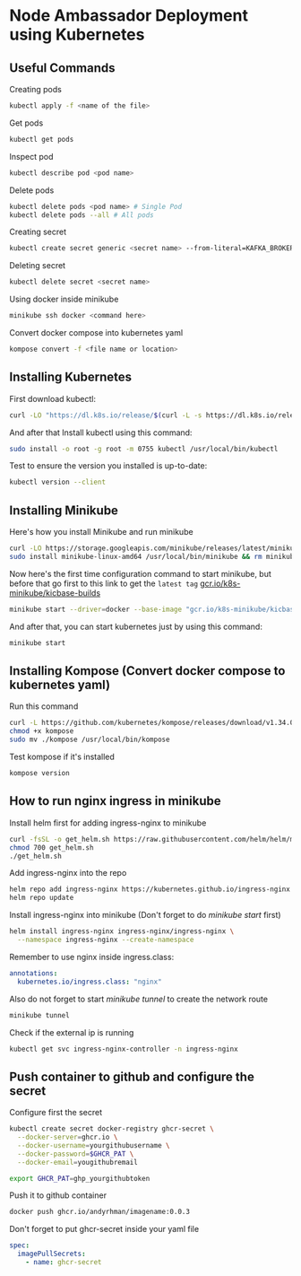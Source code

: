 # Node Ambassador Deployment using Kubernetes

## Useful Commands

Creating pods

```bash
kubectl apply -f <name of the file>
```

Get pods

```bash
kubectl get pods
```

Inspect pod

```bash
kubectl describe pod <pod name>
```

Delete pods

```bash
kubectl delete pods <pod name> # Single Pod
kubectl delete pods --all # All pods 
```

Creating secret

```bash
kubectl create secret generic <secret name> --from-literal=KAFKA_BROKERS=test444:90921 --from-literal=KAFKA_USERNAME=test123 --from-literal=KAFKA_PASSWORD=44444
```

Deleting secret

```bash
kubectl delete secret <secret name>
```

Using docker inside minikube

```bash
minikube ssh docker <command here>
```

Convert docker compose into kubernetes yaml

```bash
kompose convert -f <file name or location>
```

## Installing Kubernetes

First download kubectl:

```bash
curl -LO "https://dl.k8s.io/release/$(curl -L -s https://dl.k8s.io/release/stable.txt)/bin/linux/amd64/kubectl"
```

And after that Install kubectl using this command:

```bash
sudo install -o root -g root -m 0755 kubectl /usr/local/bin/kubectl
```

Test to ensure the version you installed is up-to-date:

```bash
kubectl version --client
```

## Installing Minikube

Here's how you install Minikube and run minikube

```bash
curl -LO https://storage.googleapis.com/minikube/releases/latest/minikube-linux-amd64
sudo install minikube-linux-amd64 /usr/local/bin/minikube && rm minikube-linux-amd64
```

Now here's the first time configuration command to start minikube, but before that go first to this link to get the `latest tag`
[gcr.io/k8s-minikube/kicbase-builds](Kicbase)

```bash
minikube start --driver=docker --base-image "gcr.io/k8s-minikube/kicbase-builds:<copy here the tag>"
```

And after that, you can start kubernetes just by using this command:

```bash
minikube start
```

## Installing Kompose (Convert docker compose to kubernetes yaml)

Run this command

```bash
curl -L https://github.com/kubernetes/kompose/releases/download/v1.34.0/kompose-linux-amd64 -o kompose
chmod +x kompose
sudo mv ./kompose /usr/local/bin/kompose
```

Test kompose if it's installed

```bash
kompose version
```

## How to run nginx ingress in minikube

Install helm first for adding ingress-nginx to minikube

```bash
curl -fsSL -o get_helm.sh https://raw.githubusercontent.com/helm/helm/main/scripts/get-helm-3
chmod 700 get_helm.sh
./get_helm.sh
```

Add ingress-nginx into the repo

```bash
helm repo add ingress-nginx https://kubernetes.github.io/ingress-nginx
helm repo update
```

Install ingress-nginx into minikube (Don't forget to do *minikube start* first)

```bash
helm install ingress-nginx ingress-nginx/ingress-nginx \
  --namespace ingress-nginx --create-namespace
```

Remember to use nginx inside ingress.class:

```yaml
annotations:
  kubernetes.io/ingress.class: "nginx"
```

Also do not forget to start *minikube tunnel* to create the network route

```bash
minikube tunnel
```

Check if the external ip is running

```bash
kubectl get svc ingress-nginx-controller -n ingress-nginx
```

## Push container to github and configure the secret

Configure first the secret

```bash
kubectl create secret docker-registry ghcr-secret \
  --docker-server=ghcr.io \
  --docker-username=yourgithubusername \
  --docker-password=$GHCR_PAT \
  --docker-email=yougithubremail

export GHCR_PAT=ghp_yourgithubtoken
```

Push it to github container

```bash
docker push ghcr.io/andyrhman/imagename:0.0.3
```

Don't forget to put ghcr-secret inside your yaml file

```yaml
spec:
  imagePullSecrets:
    - name: ghcr-secret
```
